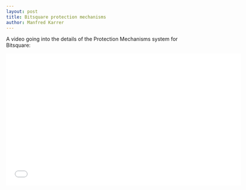 ```yaml
---
layout: post
title: Bitsquare protection mechanisms
author: Manfred Karrer
---
```

A video going into the details of the Protection Mechanisms system for Bitsquare:

<iframe src="//player.vimeo.com/video/110391150" width="640" height="360" frameborder="0" allowfullscreen="allowfullscreen"></iframe>

